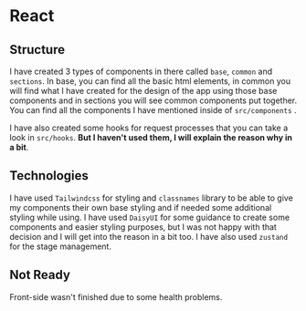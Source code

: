 # React

## Structure

I have created 3 types of components in there called `base`, `common` and `sections`. In base, you can find all the basic html elements, in common you will find what I have created for the design of the app using those base components and in sections you will see common components put together. You can find all the components I have mentioned inside of `src/components` .

I have also created some hooks for request processes that you can take a look in `src/hooks`. 
**But I haven't used them, I will explain the reason why in a bit**.

## Technologies

I have used `Tailwindcss`  for styling and `classnames` library to be able to give my components their own base styling and if needed some additional styling while using.
I have used `DaisyUI` for some guidance to create some components and easier styling purposes, 
but I was not happy with that decision and I will get into the reason in a bit too. 
I have also used `zustand` for the stage management.

## Not Ready
Front-side wasn't finished due to some health problems. 
